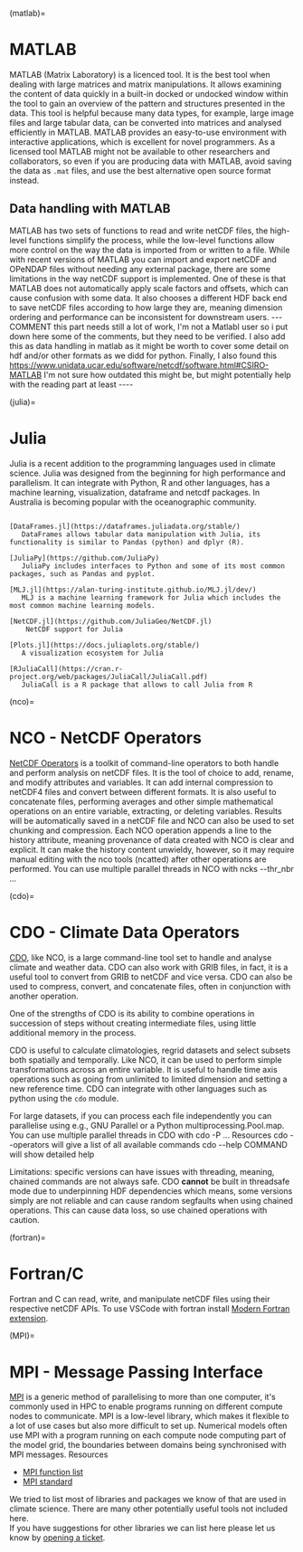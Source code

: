 (matlab)=
# MATLAB
MATLAB (Matrix Laboratory) is a licenced tool. It is the best tool when dealing with large matrices and matrix manipulations. It allows examining the content of data quickly in a built-in docked or undocked window within the tool to gain an overview of the pattern and structures presented in the data. This tool is helpful because many data types, for example, large image files and large tabular data, can be converted into matrices and analysed efficiently in MATLAB. MATLAB provides an easy-to-use environment with interactive applications, which is excellent for novel programmers. 
As a licensed tool MATLAB might not be available to other researchers and collaborators, so even if you are producing data with MATLAB, avoid saving the data as `.mat` files, and use the best alternative open source format instead. 

## Data handling with MATLAB
MATLAB has two sets of functions to read and write netCDF files, the high-level functions simplify the process, while the low-level functions allow more control on the way the data is imported from or written to a file. 
While with recent versions of MATLAB you can import and export netCDF and OPeNDAP files without needing any external package, there are some limitations in the way netCDF support is implemented.
One of these is that MATLAB does not automatically apply scale factors and offsets, which can cause confusion with some data.
It also chooses a different HDF back end to save netCDF files according to how large they are, meaning dimension ordering and performance can be inconsistent for downstream users. 
---COMMENT this part needs still a lot of work, I'm not a Matlabl user so i put down here some of the comments, but they need to be verified. I also add this as data handling in matlab as it might be worth to cover some detail on hdf and/or other formats as we didd for python. Finally, I also found this https://www.unidata.ucar.edu/software/netcdf/software.html#CSIRO-MATLAB I'm not sure how outdated this might be, but might potentially help with the reading part at least ---- 

(julia)=
# Julia
Julia is a recent addition to the programming languages used in climate science. Julia was designed from the beginning for high performance and parallelism. It can integrate with Python, R and other languages, has a machine learning, visualization, dataframe and netcdf packages.
In Australia is becoming popular with the oceanographic community. 

```{glossary}

[DataFrames.jl](https://dataframes.juliadata.org/stable/)
   DataFrames allows tabular data manipulation with Julia, its functionality is similar to Pandas (python) and dplyr (R).

[JuliaPy](https://github.com/JuliaPy)
   JuliaPy includes interfaces to Python and some of its most common packages, such as Pandas and pyplot.

[MLJ.jl](https://alan-turing-institute.github.io/MLJ.jl/dev/)
   MLJ is a machine learning framework for Julia which includes the most common machine learning models. 

[NetCDF.jl](https://github.com/JuliaGeo/NetCDF.jl)
    NetCDF support for Julia

[Plots.jl](https://docs.juliaplots.org/stable/)
   A visualization ecosystem for Julia

[RJuliaCall](https://cran.r-project.org/web/packages/JuliaCall/JuliaCall.pdf)
   JuliaCall is a R package that allows to call Julia from R 

```

(nco)=
# NCO - NetCDF Operators
[NetCDF Operators](http://nco.sourceforge.net/) is a toolkit of command-line operators to both handle and perform analysis on netCDF files. It is the tool of choice to add, rename, and modify attributes and variables. It can add internal compression to netCDF4 files and convert between different formats. It is also useful to concatenate files, performing averages and other simple mathematical operations on an entire variable, extracting, or deleting variables. Results will be automatically saved in a netCDF file and NCO can also be used to set chunking and compression.
Each NCO operation appends a line to the history attribute, meaning provenance of data created with NCO is clear and explicit. It can make the history content unwieldy, however, so it may require manual editing with the nco tools (ncatted) after other operations are performed.
You can use multiple parallel threads in NCO with ncks --thr_nbr <nthreads> ...

(cdo)=
# CDO - Climate Data Operators
[CDO](https://code.mpimet.mpg.de/projects/cdo/), like NCO, is a large command-line tool set to handle and analyse climate and weather data. CDO can also work with GRIB files, in fact, it is a useful tool to convert from GRIB to netCDF and vice versa. CDO can also be used to compress, convert, and concatenate files, often in conjunction with another operation.

One of the strengths of CDO is its ability to combine operations in succession of steps without creating intermediate files, using little additional memory in the process.

CDO is useful to calculate climatologies, regrid datasets and select subsets both spatially and temporally. Like NCO, it can be used to perform simple transformations across an entire variable. It is useful to handle time axis operations such as going from unlimited to limited dimension and setting a new reference time. CDO can integrate with other languages such as python using the `cdo` module.

For large datasets, if you can process each file independently you can parallelise using e.g., GNU Parallel or a Python multiprocessing.Pool.map.
You can use multiple parallel threads in CDO with cdo -P <nthreads> ...
Resources
cdo --operators will give a list of all available commands
cdo --help COMMAND will show detailed help

Limitations: specific versions can have issues with threading, meaning, chained commands are not always safe. CDO **cannot** be built in threadsafe mode due to underpinning HDF dependencies which means, some versions simply are not reliable and can cause random segfaults when using chained operations. This can cause data loss, so use chained operations with caution.

(fortran)=
# Fortran/C
Fortran and C can read, write, and manipulate netCDF files using their respective netCDF APIs.
To use VSCode with fortran install [Modern Fortran extension](https://marketplace.visualstudio.com/items?itemName=krvajalm.linter-gfortran).

(MPI)=
# MPI - Message Passing Interface
[MPI](https://en.wikipedia.org/wiki/Message_Passing_Interface) is a generic method of parallelising to more than one computer, it's commonly used in HPC to enable programs running on different compute nodes to communicate.
MPI is a low-level library, which makes it flexible to a lot of use cases but also more difficult to set up. Numerical models often use MPI with a program running on each compute node computing part of the model grid, the boundaries between domains being synchronised with MPI messages.
Resources
* [MPI function list](https://www.open-mpi.org/doc/current/)
* [MPI standard](https://www.mpi-forum.org/docs/)

We tried to list most of libraries and packages we know of that are used in climate science. There are many other potentially useful tools not included here.<br>
If you have suggestions for other libraries we can list here please let us know by [opening a ticket](https://github.com/ACDguide/BigData/issues/new).
